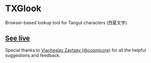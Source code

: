 # TXGlook
Browser-based lookup tool for Tangut characters (西夏文字).

## [See live](http://adlpr.io/txglook)

Special thanks to [Viacheslav Zaytsev (@cosmicore)](https://twitter.com/cosmicore) for all the helpful suggestions and feedback.
